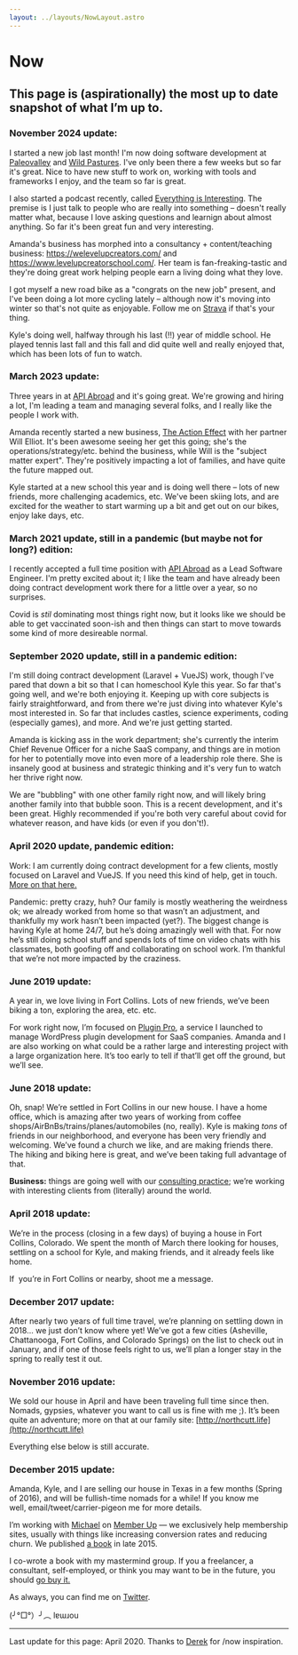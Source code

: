 ```yaml
---
layout: ../layouts/NowLayout.astro
---
```


# Now

## This page is (aspirationally) the most up to date snapshot of what I’m up to.

### November 2024 update:

I started a new job last month! I'm now doing software development at [Paleovalley](https://paleovalley.com/) and [Wild Pastures](https://wildpastures.com/). I've only been there a few weeks but so far it's great. Nice to have new stuff to work on, working with tools and frameworks I enjoy, and the team so far is great.

I also started a podcast recently, called [Everything is Interesting](https://everythingisinterestingpod.com/). The premise is I just talk to people who are really into something – doesn't really matter what, because I love asking questions and learnign about almost anything. So far it's been great fun and very interesting.

Amanda's business has morphed into a consultancy + content/teaching business: https://welevelupcreators.com/ and https://www.levelupcreatorschool.com/. Her team is fan-freaking-tastic and they're doing great work helping people earn a living doing what they love.

I got myself a new road bike as a "congrats on the new job" present, and I've been doing a lot more cycling lately – although now it's moving into winter so that's not quite as enjoyable. Follow me on [Strava](https://www.strava.com/athletes/10617502) if that's your thing.

Kyle's doing well, halfway through his last (!!) year of middle school. He played tennis last fall and this fall and did quite well and really enjoyed that, which has been lots of fun to watch.

### March 2023 update:

Three years in at [API Abroad](https://apiabroad.com/) and it's going great. We're growing and hiring a lot, I'm leading a team and managing several folks, and I really like the people I work with.

Amanda recently started a new business, [The Action Effect](https://www.theactioneffect.com/) with her partner Will Elliot. It's been awesome seeing her get this going; she's the operations/strategy/etc. behind the business, while Will is the "subject matter expert". They're positively impacting a lot of families, and have quite the future mapped out.

Kyle started at a new school this year and is doing well there – lots of new friends, more challenging academics, etc. We've been skiing lots, and are excited for the weather to start warming up a bit and get out on our bikes, enjoy lake days, etc.

### March 2021 update, still in a pandemic (but maybe not for long?) edition:

I recently accepted a full time position with [API Abroad](https://apiabroad.com) as a Lead Software Engineer. I'm pretty excited about it; I like the team and have already been doing contract development work there for a little over a year, so no surprises.

Covid is _stil_ dominating most things right now, but it looks like we should be able to get vaccinated soon-ish and then things can start to move towards some kind of more desireable normal.

### September 2020 update, still in a pandemic edition:

I'm still doing contract development (Laravel + VueJS) work, though I've pared that down a bit so that I can homeschool Kyle this year. So far that's going well, and we're both enjoying it. Keeping up with core subjects is fairly straightforward, and from there we're just diving into whatever Kyle's most interested in. So far that includes castles, science experiments, coding (especially games), and more. And we're just getting started.

Amanda is kicking ass in the work department; she's currently the interim Chief Revenue Officer for a niche SaaS company, and things are in motion for her to potentially move into even more of a leadership role there. She is insanely good at business and strategic thinking and it's very fun to watch her thrive right now.

We are "bubbling" with one other family right now, and will likely bring another family into that bubble soon. This is a recent development, and it's been great. Highly recommended if you're both very careful about covid for whatever reason, and have kids (or even if you don't!).

### April 2020 update, pandemic edition:

Work: I am currently doing contract development for a few clients, mostly focused on Laravel and VueJS. If you need this kind of help, get in touch. [More on that here.](https://travisnorthcutt.com/work-with-me/)

Pandemic: pretty crazy, huh? Our family is mostly weathering the weirdness ok; we already worked from home so that wasn’t an adjustment, and thankfully my work hasn’t been impacted (yet?). The biggest change is having Kyle at home 24/7, but he’s doing amazingly well with that. For now he’s still doing school stuff and spends lots of time on video chats with his classmates, both goofing off and collaborating on school work. I’m thankful that we’re not more impacted by the craziness.

### June 2019 update:

A year in, we love living in Fort Collins. Lots of new friends, we’ve been biking a ton, exploring the area, etc. etc.

For work right now, I’m focused on [Plugin Pro](https://pluginpro.dev), a service I launched to manage WordPress plugin development for SaaS companies. Amanda and I are also working on what could be a rather large and interesting project with a large organization here. It’s too early to tell if that’ll get off the ground, but we’ll see.

### June 2018 update:

Oh, snap! We’re settled in Fort Collins in our new house. I have a home office, which is amazing after two years of working from coffee shops/AirBnBs/trains/planes/automobiles (no, really). Kyle is making *tons* of friends in our neighborhood, and everyone has been very friendly and welcoming. We’ve found a church we like, and are making friends there. The hiking and biking here is great, and we’ve been taking full advantage of that.

**Business:** things are going well with our [consulting practice](http://memberup.co/services); we’re working with interesting clients from (literally) around the world.

### April 2018 update:

We’re in the process (closing in a few days) of buying a house in Fort Collins, Colorado. We spent the month of March there looking for houses, settling on a school for Kyle, and making friends, and it already feels like home.

If  you’re in Fort Collins or nearby, shoot me a message.

### December 2017 update:

After nearly two years of full time travel, we’re planning on settling down in 2018… we just don’t know where yet! We’ve got a few cities (Asheville, Chattanooga, Fort Collins, and Colorado Springs) on the list to check out in January, and if one of those feels right to us, we’ll plan a longer stay in the spring to really test it out.

### November 2016 update:

We sold our house in April and have been traveling full time since then. Nomads, gypsies, whatever you want to call us is fine with me ;). It’s been quite an adventure; more on that at our family site: [http://northcutt.life](http://northcutt.life)

Everything else below is still accurate.

### December 2015 update:

Amanda, Kyle, and I are selling our house in Texas in a few months (Spring of 2016), and will be fullish-time nomads for a while! If you know me well, email/tweet/carrier-pigeon me for more details.

I’m working with [Michael](https://elsteele.com/) on [Member Up](https://memberup.co/) — we exclusively help membership sites, usually with things like increasing conversion rates and reducing churn. We published [a book](https://gumroad.com/l/memberup) in late 2015.

I co-wrote a book with my mastermind group. If you a freelancer, a consultant, self-employed, or think you may want to be in the future, you should [go buy it.](http://travisnorthcutt.com/buy-our-book/)

As always, you can find me on [Twitter](http://www.twitter.com/tnorthcutt).

(╯°□°）╯︵ lɐɯɹou

---

Last update for this page: April 2020. Thanks to [Derek](http://nownownow.com/about) for /now inspiration.
